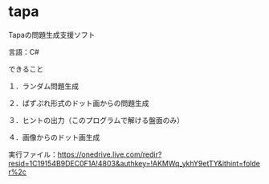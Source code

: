 # tapa
Tapaの問題生成支援ソフト

言語：C#

できること

１．ランダム問題生成

２．ぱずぷれ形式のドット画からの問題生成

３．ヒントの出力（このプログラムで解ける盤面のみ）

４．画像からのドット画生成




実行ファイル：https://onedrive.live.com/redir?resid=1C19154B9DEC0F1A!4803&authkey=!AKMWq_ykhY9etTY&ithint=folder%2c
